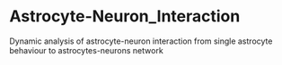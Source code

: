 # Astrocyte-Neuron_Interaction
Dynamic analysis of astrocyte-neuron interaction from single astrocyte behaviour  to astrocytes-neurons network
